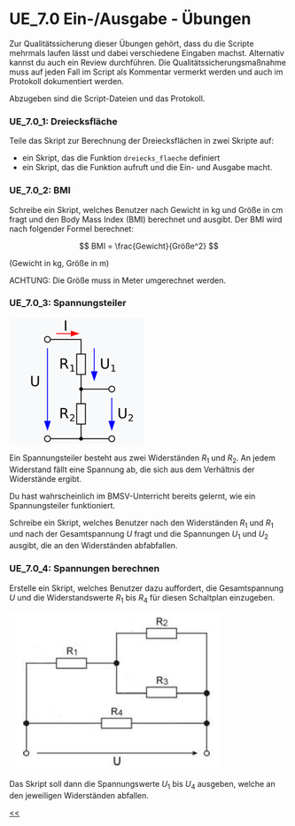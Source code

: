 # UE_7.0 Ein-/Ausgabe - Übungen

Zur Qualitätssicherung dieser Übungen gehört,
dass du die Scripte mehrmals laufen lässt und dabei 
verschiedene Eingaben machst.
Alternativ kannst du auch ein Review durchführen.
Die Qualitätssicherungsmaßnahme muss auf jeden Fall
im Script als Kommentar vermerkt werden und auch im Protokoll
dokumentiert werden.

Abzugeben sind die Script-Dateien und das Protokoll.

### UE_7.0_1: Dreiecksfläche

Teile das Skript zur Berechnung der Dreiecksflächen in zwei Skripte auf:
  - ein Skript, das die Funktion `dreiecks_flaeche` definiert
  - ein Skript, das die Funktion aufruft und die Ein- und Ausgabe macht.
  

### UE_7.0_2: BMI

Schreibe ein Skript, welches Benutzer nach Gewicht in kg und
Größe in cm fragt und den Body Mass Index (BMI) berechnet und ausgibt.
Der BMI wird nach folgender Formel berechnet:

$$ BMI = \frac{Gewicht}{Größe^2} $$ 
    
(Gewicht in kg, Größe in m)

ACHTUNG: Die Größe muss in Meter umgerechnet werden.

### UE_7.0_3: Spannungsteiler

![img.png](../img/7.0/spannungsteiler.png)

Ein Spannungsteiler besteht aus zwei Widerständen $R_1$ und $R_2$. 
An jedem Widerstand fällt eine Spannung ab, 
die sich aus dem Verhältnis der Widerstände ergibt.

Du hast wahrscheinlich im BMSV-Unterricht bereits gelernt,
wie ein Spannungsteiler funktioniert.

Schreibe ein Skript, welches Benutzer nach den Widerständen $R_1$ und $R_1$ 
und nach der Gesamtspannung $U$ fragt
und die Spannungen $U_1$ und $U_2$ ausgibt, die an den Widerständen abfabfallen.

### UE_7.0_4: Spannungen berechnen

Erstelle ein Skript, welches Benutzer dazu auffordert, 
die Gesamtspannung $U$ und die Widerstandswerte $R_1$ bis $R_4$ 
für diesen Schaltplan einzugeben.

![img.png](../img/7.0/schaltplan.png)

Das Skript soll dann die Spannungswerte $U_1$ bis $U_4$ ausgeben, 
welche an den jeweiligen Widerständen abfallen.



[<<](../skriptum/7.0_EinAusgabe.md)
